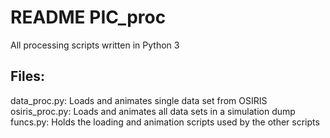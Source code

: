 # **README PIC_proc**
All processing scripts written in Python 3

## **Files:**
data_proc.py: Loads and animates single data set from OSIRIS
osiris_proc.py: Loads and animates all data sets in a simulation dump 
funcs.py: Holds the loading and animation scripts used by the other scripts
